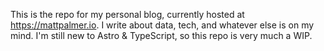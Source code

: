 This is the repo for my personal blog, currently hosted at https://mattpalmer.io. I write about data, tech, and whatever else is on my mind. I'm still new to Astro & TypeScript, so this repo is very much a WIP.
